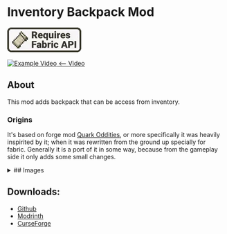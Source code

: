 # Inventory Backpack Mod
[![Fabric API](https://raw.githubusercontent.com/jptrzy/infusion-table-mod/1.17.1/Images/fabric-api-badge-lanczos.webp)](https://minecraft.curseforge.com/projects/fabric-api)

[![Example Video](https://img.youtube.com/vi/Z4iCRSiph9I/0.jpg) &lt;-- Video](https://www.youtube.com/watch?v=Z4iCRSiph9I)

## About
This mod adds backpack that can be access from inventory.

### Origins
It's based on forge mod [Quark Oddities](https://www.curseforge.com/minecraft/mc-mods/quark-oddities), or more specifically it was heavily inspirited by it; when it was rewritten from the ground up specially for fabric. Generally it is a port of it in some way, because from the gameplay side it only adds some small changes.

<details>
    <summary>## Images</summary>
    Test
</details>

## Downloads:
* [Github](https://github.com/jptrzy/inventory-backpack-mod/releases)
* [Modrinth](https://modrinth.com/mod/inventory-backpack-mod/versions)
* [CurseForge](https://www.curseforge.com/minecraft/mc-mods/inventory-backpack-mod/files)
